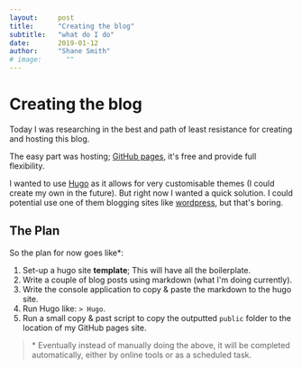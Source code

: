 ```yaml
---
layout:     post 
title:      "Creating the blog"
subtitle:   "what do I do"
date:       2019-01-12
author:     "Shane Smith"
# image:      ""
---
```


# Creating the blog

Today I was researching in the best and path of least resistance for creating and hosting this blog.

The easy part was hosting; [GitHub pages](https://pages.github.com/), it's free and provide full flexibility.

I wanted to use [Hugo](https://gohugo.io/) as it allows for very customisable themes (I could create my own in the future). But right now I wanted a quick solution. I could potential use one of them blogging sites like [wordpress](https://wordpress.com), but that's boring.

## The Plan

So the plan for now goes like*:

1. Set-up a hugo site **template**; This will have all the boilerplate.
2. Write a couple of blog posts using markdown (what I'm doing currently).
3. Write the console application to copy & paste the markdown to the hugo site.
4. Run Hugo like: `> Hugo`.
5. Run a small copy & past script to copy the outputted `public` folder to the location of my GitHub pages site.

> \* Eventually instead of manually doing the above, it will be completed automatically, either by online tools or as a scheduled task.